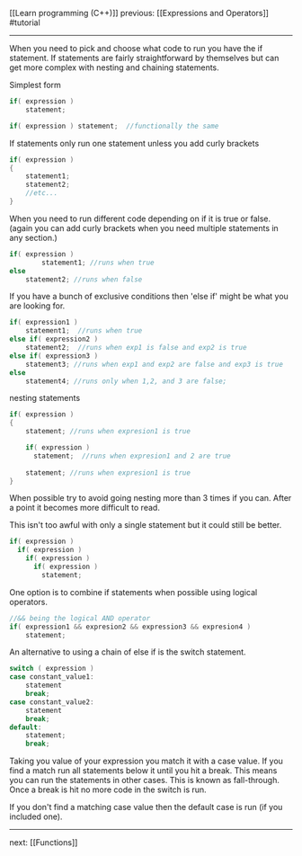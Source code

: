 [[Learn programming (C++)]]  previous: [[Expressions and Operators]]  #tutorial 

---
When you need to pick and choose what code to run you have the if statement.
If statements are fairly straightforward by themselves but can get more complex with nesting and chaining statements.

Simplest form
```c++
if( expression )
	statement;

if( expression ) statement;  //functionally the same
```

If statements only run one statement unless you add curly brackets
```c++
if( expression )
{
	statement1;
	statement2;
	//etc...
}
```

When you need to run different code depending on if it is true or false. (again you can add curly brackets when you need multiple statements in any section.)
```c++
if( expression )
		statement1; //runs when true
else
	statement2; //runs when false
```

If you have a bunch of exclusive conditions then 'else if' might be what you are looking for. 
```c++
if( expression1 )
	statement1;  //runs when true
else if( expression2 )
	statement2;  //runs when exp1 is false and exp2 is true
else if( expression3 )
	statement3; //runs when exp1 and exp2 are false and exp3 is true
else
	statement4; //runs only when 1,2, and 3 are false;
```


nesting statements
```c++
if( expression )
{
	statement; //runs when expresion1 is true

	if( expression ) 
	  statement;  //runs when expresion1 and 2 are true
	  
	statement; //runs when expresion1 is true
}
```
When possible try to avoid going nesting more than 3 times if you can. After a point it becomes more difficult to read.

This isn't too awful with only a single statement but it could still be better.
```c++
if( expression )
  if( expression )
	if( expression )
	  if( expression )
	    statement; 
```

One option is to combine if statements when possible using logical operators.
```c++
//&& being the logical AND operator
if( expression1 && expresion2 && expression3 && expresion4 )
	statement;
```

An alternative to using a chain of else if is the switch statement. 
```c++
switch ( expression )
case constant_value1:
	statement
	break;
case constant_value2:
	statement
	break;
default:
	statement;
	break;
```

Taking you value of your expression you match it with a case value. If you find a match run all statements below it until you hit a break. This means you can run the statements in other cases. This is known as fall-through. Once a break is hit no more code in the switch is run.

If you don't find a matching case value then the default case is run (if you included one).

---

next: [[Functions]] 